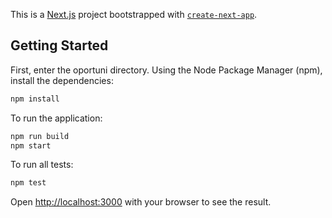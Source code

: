 This is a [Next.js](https://nextjs.org/) project bootstrapped with [`create-next-app`](https://github.com/vercel/next.js/tree/canary/packages/create-next-app).

## Getting Started

First, enter the oportuni directory. Using the Node Package Manager (npm), install the dependencies:

```bash
npm install
```

To run the application:

```bash
npm run build
npm start
```

To run all tests:
```bash
npm test
```

Open [http://localhost:3000](http://localhost:3000) with your browser to see the result.


